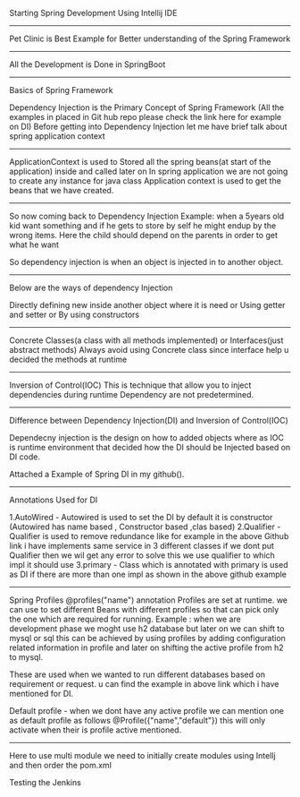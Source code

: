 Starting Spring Development Using Intellij IDE
***********************
Pet Clinic is Best Example for Better understanding of the Spring Framework

*******
All the Development is Done in SpringBoot

**************
Basics of Spring Framework

Dependency Injection is the Primary Concept of Spring Framework
(All the examples in placed in Git hub repo please check the link here for example on DI)
Before getting into Dependency Injection let me have brief talk about spring application context
************** 
ApplicationContext is used to Stored all the spring beans(at start of the application) inside and called later on
In spring application we are not going to create any instance for java class
Application context is used to get the beans that we have created.
 ***********
So now coming back to Dependency Injection 
Example:
when a 5years old kid want something and if he gets to store by self he might endup
by the wrong items.
Here the child should depend on the parents in order to get what he want 

So dependency injection is when an object is injected in to another object.
****************
Below are the ways of dependency Injection

Directly defining new inside another object where it is need
                             or
Using getter and setter 
                            or
By using constructors
**************
Concrete Classes(a class with all methods implemented) or Interfaces(just abstract methods)
Always avoid using Concrete class since interface help u decided the methods at runtime
**************
Inversion of Control(IOC)
This is technique that allow you to inject dependencies during runtime
Dependency are not predetermined.
**********
Difference between Dependency Injection(DI) and Inversion of Control(IOC)                             

Dependecny injection is the design on how to added objects where as IOC is runtime
environment that decided how the DI should be Injected based on DI code.

Attached a Example of Spring DI in my github().

*********************
Annotations Used for DI

1.AutoWired - Autowired is used to set the DI by default it is constructor (Autowired has name based , Constructor based ,clas based)
2.Qualifier - Qualifier is used to remove redundance like for example in the above Github link i have implements same service in 3
 different classes if we dont put Qualifier then we wil get any error to solve this we use qualifier to which impl it should use
3.primary - Class which is annotated with primary is used as DI if there are more than one impl as shown in the above github example

*******************

Spring Profiles
@profiles("name") annotation
Profiles are set at runtime. we can use to set different Beans with different profiles so that can pick only the one which are required
for running.
Example : when we are development phase we moght use h2 database but later on we can shift to mysql or sql this can be achieved by using
profiles by adding configuration related information in profile and later on shifting the active profile from h2 to mysql.

These are used when we wanted to run different databases based on requirement or request. u can find the example in above link which 
i have mentioned for DI.

Default profile - when we dont have any active profile we can mention one as default profile as follows
@Profile({"name","default"})
this will only activate when their is profile active mentioned.

*********************

Here to use multi module we need to initially create modules using Intellj and then order the pom.xml
 
Testing the Jenkins


 

